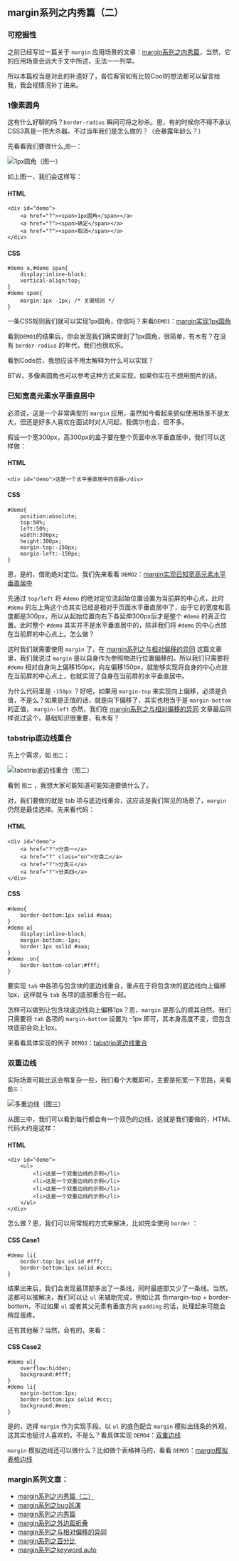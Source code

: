 ## margin系列之内秀篇（二）

### 可挖掘性

之前已经写过一篇关于 `margin` 应用场景的文章：[margin系列之内秀篇](hhttp://blog.doyoe.com/~posts/css/2013-12-06-margin%E7%B3%BB%E5%88%97%E4%B9%8B%E5%86%85%E7%A7%80%E7%AF%87.md)，当然，它的应用场景会远大于文中所述，无法一一列举。

所以本篇权当是对此的补遗好了，各位客官如有比较Cool的想法都可以留言给我，我会视情况补丁进来。

### 1像素圆角

<!--more-->

这有什么好聊的吗？`border-radius` 瞬间可将之秒杀。恩，有的时候你不得不承认CSS3真是一把大杀器。不过当年我们是怎么做的？（会暴露年龄么？）

先看看我们要做什么,`图一`：

![1px圆角](http://demo.doyoe.com/css/margin/images/radius.png)（图一）

如上图一，我们会这样写：

#### HTML

    <div id="demo">
        <a href="?"><span>1px圆角</span></a>
        <a href="?"><span>确定</span></a>
        <a href="?"><span>取消</span></a>
    </div>

#### CSS

    #demo a,#demo span{
        display:inline-block;
        vertical-align:top;
    }
    #demo span{
        margin:1px -1px; /* 关键规则 */
    }

一条CSS规则我们就可以实现1px圆角，你信吗？来看`DEMO1`：[margin实现1px圆角](http://demo.doyoe.com/css/margin/radius.htm)

看到`DEMO1`的结果后，你会发现我们确实做到了1px圆角，很简单，有木有？在没有 `border-radius` 的年代，我们也很欢乐。

看到Code后，我想应该不用太解释为什么可以实现？

BTW，多像素圆角也可以参考这种方式来实现，如果你实在不想用图片的话。

### 已知宽高元素水平垂直居中

必须说，这是一个非常典型的 `margin` 应用，虽然如今看起来貌似使用场景不是太大，但还是好多人喜欢在面试时对人问起，我偶尔也会，但不多。

假设一个宽300px，高300px的盒子要在整个页面中水平垂直居中，我们可以这样做：

#### HTML

    <div id="demo">这是一个水平垂直居中的容器</div>

#### CSS

    #demo{
        position:absolute;
        top:50%;
        left:50%;
        width:300px;
        height:300px;
        margin-top:-150px;
        margin-left:-150px;
    }

恩，是的，借助绝对定位。我们先来看看 `DEMO2`：[margin实现已知宽高元素水平垂直居中](http://demo.doyoe.com/css/margin/alignment.htm)

先通过 `top/left` 将 `#demo` 的绝对定位流起始位置设置为当前屏的中心点，此时 `#demo` 的左上角这个点其实已经是相对于页面水平垂直居中了，由于它的宽度和高度都是300px，所以从起始位置向右下各延伸300px后才是整个 `#demo` 的真正位置。此时整个 `#demo` 其实并不是水平垂直居中的，除非我们将 `#demo` 的中心点放在当前屏的中心点上。怎么做？

这时我们就需要使用 `margin` 了，在 [margin系列之与相对偏移的异同](http://blog.doyoe.com/~posts/css/2013-12-02-margin%E7%B3%BB%E5%88%97%E4%B9%8B%E4%B8%8E%E7%9B%B8%E5%AF%B9%E5%81%8F%E7%A7%BB%E7%9A%84%E5%BC%82%E5%90%8C.md) 这篇文章里，我们就说过 `margin` 是以自身作为参照物进行位置偏移的。所以我们只需要将 `#demo` 相对自身向上偏移150px，向左偏移150px，就能够实现将自身的中心点放在当前屏的中心点上，也就实现了自身在当前屏的水平垂直居中。

为什么代码里是 `-150px` ？好吧，如果用 `margin-top` 来实现向上偏移，必须是负值，不是么？如果是正值的话，就是向下偏移了，其实也相当于是 `margin-bottom` 的正值， `margin-left` 亦然，我们在 [margin系列之与相对偏移的异同](http://blog.doyoe.com/~posts/css/2013-12-02-margin%E7%B3%BB%E5%88%97%E4%B9%8B%E4%B8%8E%E7%9B%B8%E5%AF%B9%E5%81%8F%E7%A7%BB%E7%9A%84%E5%BC%82%E5%90%8C.md) 文章最后同样说过这个。基础知识很重要，有木有？

### tabstrip底边线重合

先上个需求，如 `图二`：

![tabstrip底边线重合](http://demo.doyoe.com/css/margin/images/tab.png)（图二）

看到 `图二` ，我想大家可能知道可能知道要做什么了。

对，我们要做的就是 tab 项与底边线重合，这应该是我们常见的场景了，`margin` 仍然是最佳选择。先来看代码：

#### HTML

    <div id="demo">
        <a href="?">分类一</a>
        <a href="?" class="on">分类二</a>
        <a href="?">分类三</a>
        <a href="?">分类四</a>
    </div>

#### CSS

    #demo{
        border-bottom:1px solid #aaa;
    }
    #demo a{
        display:inline-block;
        margin-bottom:-1px;
        border:1px solid #aaa;
    }
    #demo .on{
        border-bottom-color:#fff;
    }

要实现 `tab` 中各项与包含块的底边线重合，重点在于将包含块的底边线向上偏移1px，这样就与 `tab` 各项的底部重合在一起。

怎样可以做到让包含块底边线向上偏移1px？恩，`margin` 是那么的顺其自然。我们只需要将 `tab` 各项的 `margin-bottom` 设置为 -1px 即可，其本身高度不变，但包含块底部会向上1px。

来看看具体实现的例子 `DEMO3`：[tabstrip底边线重合](http://demo.doyoe.com/css/margin/tab.htm)

### 双重边线

实际场景可能比这会稍复杂一些，我们看个大概即可，主要是拓宽一下思路，来看 `图三`：

![多重边线](http://demo.doyoe.com/css/margin/images/double-lines.png)（图三）

从图三中，我们可以看到每行都会有一个双色的边线，这就是我们要做的，HTML代码大约是这样：

#### HTML

    <div id="demo">
        <ul>
            <li>这是一个双重边线的示例</li>
            <li>这是一个双重边线的示例</li>
            <li>这是一个双重边线的示例</li>
            <li>这是一个双重边线的示例</li>
        </ul>
    </div>

怎么做？恩，我们可以用常规的方式来解决，比如完全使用 `border` ：

#### CSS Case1

    #demo li{
        border-top:1px solid #fff;
        border-bottom:1px solid #ccc;
    }

结果出来后，我们会发现最顶部多出了一条线，同时最底部又少了一条线。当然，这都可以被解决，我们可以让 `ul` 来辅助完成，例如让其 负margin-top + border-bottom，不过如果 `ul` 或者其父元素有垂直方向 `padding` 的话，处理起来可能会稍显蛋疼。

还有其他解？当然，会有的，来看：

#### CSS Case2

    #demo ul{
        overflow:hidden;
        background:#fff;
    }
    #demo li{
        margin-bottom:1px;
        border-bottom:1px solid #ccc;
        background:#eee;
    }

是的，选择 `margin` 作为实现手段。以 `ul` 的底色配合 `margin` 模拟出线条的外观，这其实也挺讨人喜欢的，不是么？看具体实现 `DEMO4`：[双重边线](http://demo.doyoe.com/css/margin/double-lines.htm)

`margin` 模拟边线还可以做什么？比如做个表格神马的，看看 `DEMO5`：[margin模拟表格边线](http://demo.doyoe.com/css/margin/table.htm)

### margin系列文章：

* [margin系列之内秀篇（二）](http://blog.doyoe.com/~posts/css/2013-12-14-margin%E7%B3%BB%E5%88%97%E4%B9%8B%E5%86%85%E7%A7%80%E7%AF%87%EF%BC%88%E4%BA%8C%EF%BC%89.md)
* [margin系列之bug巡演](http://blog.doyoe.com/~posts/css/2013-12-10-margin%E7%B3%BB%E5%88%97%E4%B9%8Bbug%E5%B7%A1%E6%BC%94.md)
* [margin系列之内秀篇](http://blog.doyoe.com/~posts/css/2013-12-06-margin%E7%B3%BB%E5%88%97%E4%B9%8B%E5%86%85%E7%A7%80%E7%AF%87.md)
* [margin系列之外边距折叠](http://blog.doyoe.com/~posts/css/2013-12-04-margin%E7%B3%BB%E5%88%97%E4%B9%8B%E5%A4%96%E8%BE%B9%E8%B7%9D%E6%8A%98%E5%8F%A0.md)
* [margin系列之与相对偏移的异同](http://blog.doyoe.com/~posts/css/2013-12-02-margin%E7%B3%BB%E5%88%97%E4%B9%8B%E4%B8%8E%E7%9B%B8%E5%AF%B9%E5%81%8F%E7%A7%BB%E7%9A%84%E5%BC%82%E5%90%8C.md)
* [margin系列之百分比](http://blog.doyoe.com/~posts/css/2013-11-30-margin%E7%B3%BB%E5%88%97%E4%B9%8B%E7%99%BE%E5%88%86%E6%AF%94.md)
* [margin系列之keyword auto](http://blog.doyoe.com/~posts/css/2013-11-29-margin%E7%B3%BB%E5%88%97%E4%B9%8Bkeyword%20auto.md)